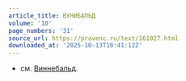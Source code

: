 ```yaml
---
article_title: ВУНИБАЛЬД
volume: '10'
page_numbers: '31'
source_url: https://pravenc.ru/text/161027.html
downloaded_at: '2025-10-13T10:41:12Z'
---
```


- см. [Виннебальд](https://pravenc.ru/text/Виннебальд.html).

